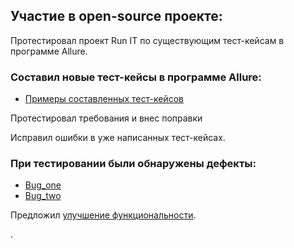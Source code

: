 ## Участие в open-source проекте:

Протестировал проект Run IT по существующим тест-кейсам в программе Allure.

### Составил новые тест-кейсы в программе Allure: 

* [Примеры составленных тест-кейсов](https://github.com/ViktorSmiryagin/Test_Runit/blob/main/test_case.md)

Протестировал требования и внес поправки

Исправил ошибки в уже написанных тест-кейсах.

### При тестировании были обнаружены дефекты:
 

* [Bug_one](https://github.com/hexlet-rus/runit/issues/541)
* [Bug_two](https://github.com/hexlet-rus/runit/issues/540)

Предложил [улучшение функциональности](https://github.com/hexlet-rus/runit/issues/542).

.



